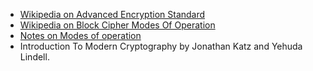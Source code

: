 - [Wikipedia on Advanced Encryption Standard](https://en.wikipedia.org/wiki/Advanced_Encryption_Standard)
- [Wikipedia on Block Cipher Modes Of Operation](https://en.wikipedia.org/wiki/Block_cipher_mode_of_operation)
- [Notes on Modes of operation](https://people.eecs.berkeley.edu/~luca/cs276/lecture06.pdf)
- Introduction To Modern Cryptography by Jonathan Katz and Yehuda Lindell.

